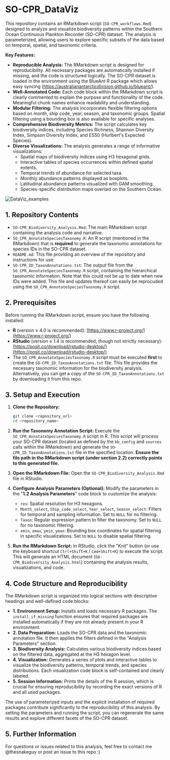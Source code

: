 # SO-CPR_DataViz
This repository contains an RMarkdown script (`SO-CPR_workflows.Rmd`) designed to analyze and visualize biodiversity patterns within the Southern Ocean Continuous Plankton Recorder (SO-CPR) dataset. The analysis is parameterized, allowing users to explore specific subsets of the data based on temporal, spatial, and taxonomic criteria.

**Key Features:**

* **Reproducible Analysis:** The RMarkdown script is designed for reproducibility. All necessary packages are automatically installed if missing, and the code is structured logically. The SO-CPR dataset is loaded in the environment using the BlueAnt R package which allows easy syncing (https://australianantarcticdivision.github.io/blueant/).
* **Well-Annotated Code:** Each code block within the RMarkdown script is clearly commented to explain the purpose and functionality of the code. Meaningful chunk names enhance readability and understanding.
* **Modular Filtering:** The analysis incorporates flexible filtering options based on month, ship code, year, season, and taxonomic groups. Spatial filtering using a bounding box is also available for specific analyses.
* **Comprehensive Biodiversity Metrics:** The script calculates key biodiversity indices, including Species Richness, Shannon Diversity Index, Simpson Diversity Index, and ES50 (Hurlbert's Expected Species).
* **Diverse Visualizations:** The analysis generates a range of informative visualizations:
    * Spatial maps of biodiversity indices using H3 hexagonal grids.
    * Interactive tables of species occurrences within defined spatial extents.
    * Temporal trends of abundance for selected taxa.
    * Monthly abundance patterns displayed as boxplots.
    * Latitudinal abundance patterns visualized with GAM smoothing.
    * Species-specific distribution maps overlaid on the Southern Ocean.
 
![DataViz_examples](https://github.com/user-attachments/assets/df521dfd-ebbd-49dc-ba45-f5a4a6cebf2f)


## 1. Repository Contents

* `SO-CPR_Biodiversity_Analysis.Rmd`: The main RMarkdown script containing the analysis code and narrative.
* `SO_CPR_AnnotateSpeciesTaxonomy.R`: An R script (mentioned in the RMarkdown) that is **required** to generate the taxonomic annotations for species IDs in the SO-CPR dataset. 
* `README.md`: This file providing an overview of the repository and instructions for use.
* `SO-CPR_ID_TaxonAnnotations.txt`: The output file from the `SO_CPR_AnnotateSpeciesTaxonomy.R` script, containing the hierarchical taxonomic information. Note that this could not be up to date when new IDs were added. This file and updates thereof can easily be reprocuded using the `SO_CPR_AnnotateSpeciesTaxonomy.R` script.

## 2. Prerequisites

Before running the RMarkdown script, ensure you have the following installed:

* **R** (version $\ge$ 4.0 is recommended): [https://www.r-project.org/](https://www.r-project.org/)
* **RStudio** (version $\ge$ 1.4 is recommended, though not strictly necessary): [https://posit.co/download/rstudio-desktop/](https://posit.co/download/rstudio-desktop/)
* The `SO_CPR_AnnotateSpeciesTaxonomy.R` script must be executed **first** to create the `SO-CPR_ID_TaxonAnnotations.txt` file. This file provides the necessary taxonomic information for the biodiversity analysis. Alternatively, you can get a copy of the `SO-CPR_ID_TaxonAnnotations.txt` by downloading it from this repo.

## 3. Setup and Execution

1.  **Clone the Repository:**
    ```bash
    git clone <repository_url>
    cd <repository_name>
    ```

2.  **Run the Taxonomy Annotation Script:**
    Execute the `SO_CPR_AnnotateSpeciesTaxonomy.R` script in R. This script will process your SO-CPR dataset (located as defined by the `bb_config` and `sources` calls within the RMarkdown) and generate the `SO-CPR_ID_TaxonAnnotations.txt` file in the specified location. **Ensure the file path in the RMarkdown script (under section 2.2) correctly points to this generated file.**

3.  **Open the RMarkdown File:**
    Open the `SO-CPR_Biodiversity_Analysis.Rmd` file in RStudio.

4.  **Configure Analysis Parameters (Optional):**
    Modify the parameters in the "**1.2 Analysis Parameters**" code block to customize the analysis:
    * `res`: Spatial resolution for H3 hexagons.
    * `Month_select`, `Ship_code_select`, `Year_select`, `Season_select`: Filters for temporal and sampling information. Set to `NULL` for no filtering.
    * `Taxon`: Regular expression pattern to filter the taxonomy. Set to `NULL` for no taxonomic filtering.
    * `xmin`, `xmax`, `ymin`, `ymax`: Bounding box coordinates for spatial filtering in specific visualizations. Set to `NULL` to disable spatial filtering.

5.  **Run the RMarkdown Script:**
    In RStudio, click the "Knit" button (or use the keyboard shortcut `Ctrl+Shift+K` / `Cmd+Shift+K`) to execute the script. This will generate an HTML document (`SO-CPR_Biodiversity_Analysis.html`) containing the analysis results, visualizations, and code.

## 4. Code Structure and Reproducibility

The RMarkdown script is organized into logical sections with descriptive headings and well-defined code blocks:

* **1. Environment Setup:** Installs and loads necessary R packages. The `install_if_missing` function ensures that required packages are installed automatically if they are not already present in your R environment.
* **2. Data Preparation:** Loads the SO-CPR data and the taxonomic annotation file. It then applies the filters defined in the "Analysis Parameters" section.
* **3. Biodiversity Analysis:** Calculates various biodiversity indices based on the filtered data, aggregated at the H3 hexagon level.
* **4. Visualization:** Generates a series of plots and interactive tables to visualize the biodiversity patterns, temporal trends, and species distributions. Each visualization code block is self-contained and clearly labeled.
* **5. Session Information:** Prints the details of the R session, which is crucial for ensuring reproducibility by recording the exact versions of R and all used packages.

The use of parameterized inputs and the explicit installation of required packages contribute significantly to the reproducibility of this analysis. By setting the parameters and running the script, you can regenerate the same results and explore different facets of the SO-CPR dataset.

## 5. Further Information

For questions or issues related to this analysis, feel free to contact me @thesnakeguy or post an issue to this repo :)
